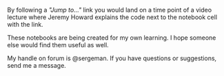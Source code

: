 
By following a *"Jump to..."* link you would land on a time point of a video lecture where Jeremy Howard explains the code next to the notebook cell with the link.

These notebooks are being created for my own learning. I hope someone else would find them useful as well.

My handle on forum is @sergeman. If you have questions or suggestions, send me a message.
